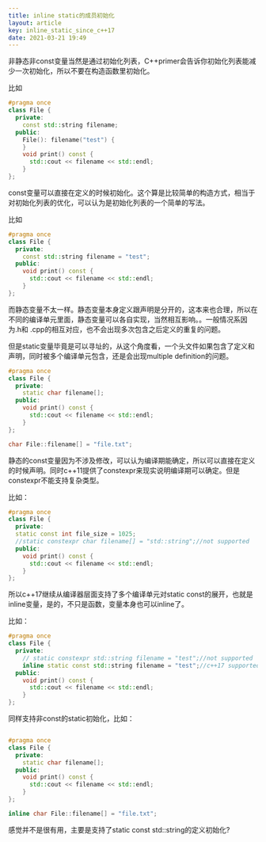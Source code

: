 ```yaml
---
title: inline static的成员初始化
layout: article
key: inline_static_since_c++17
date: 2021-03-21 19:49
---
```


非静态非const变量当然是通过初始化列表，C++primer会告诉你初始化列表能减少一次初始化，所以不要在构造函数里初始化。

比如

```cpp
#pragma once
class File {
  private:
    const std::string filename;
  public:
    File(): filename("test") {
    }
    void print() const {
      std::cout << filename << std::endl;
    }
};
```


const变量可以直接在定义的时候初始化。这个算是比较简单的构造方式，相当于对初始化列表的优化，可以认为是初始化列表的一个简单的写法。

比如


```cpp
#pragma once
class File {
  private:
    const std::string filename = "test";
  public:
    void print() const {
      std::cout << filename << std::endl;
    }
};
```



而静态变量不太一样。静态变量本身定义跟声明是分开的，这本来也合理，所以在不同的编译单元里面，静态变量可以各自实现，当然相互影响。。一般情况系因为.h和 .cpp的相互对应，也不会出现多次包含之后定义的重复的问题。

但是static变量毕竟是可以寻址的，从这个角度看，一个头文件如果包含了定义和声明，同时被多个编译单元包含，还是会出现multiple definition的问题。

```cpp
#pragma once
class File {
  private:
    static char filename[];
  public:
    void print() const {
      std::cout << filename << std::endl;
    }
};

char File::filename[] = "file.txt";
```

静态的const变量因为不涉及修改，可以认为编译期能确定，所以可以直接在定义的时候声明。同时c++11提供了constexpr来现实说明编译期可以确定。但是constexpr不能支持复杂类型。

比如：

```cpp
#pragma once
class File {
  private:
  static const int file_size = 1025;
  //static constexpr char filename[] = "std::string";//not supported
  public:
    void print() const {
      std::cout << filename << std::endl;
    }
};
```

所以c++17继续从编译器层面支持了多个编译单元对static const的展开，也就是inline变量，是的，不只是函数，变量本身也可以inline了。

比如：

```cpp
#pragma once
class File {
  private:
    // static constexpr std::string filename = "test";//not supported
    inline static const std::string filename = "test";//c++17 supported
  public:
    void print() const {
      std::cout << filename << std::endl;
    }
};

```

同样支持非const的static初始化，比如：

```cpp

#pragma once
class File {
  private:
    static char filename[];
  public:
    void print() const {
      std::cout << filename << std::endl;
    }
};

inline char File::filename[] = "file.txt";

```

感觉并不是很有用，主要是支持了static const std::string的定义初始化?
